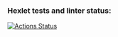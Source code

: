 ### Hexlet tests and linter status:
[![Actions Status](https://github.com/pozys/algorithms-project-69/workflows/hexlet-check/badge.svg)](https://github.com/pozys/algorithms-project-69/actions)